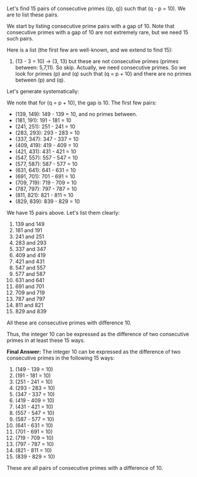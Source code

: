 Let's find 15 pairs of consecutive primes \((p, q)\) such that \(q - p = 10\). We are to list these pairs.

We start by listing consecutive prime pairs with a gap of 10. Note that consecutive primes with a gap of 10 are not extremely rare, but we need 15 such pairs.

Here is a list (the first few are well-known, and we extend to find 15):

1. \(13 - 3 = 10\) → (3, 13) but these are not consecutive primes (primes between: 5,7,11). So skip.
Actually, we need consecutive primes. So we look for primes \(p\) and \(q\) such that \(q = p + 10\) and there are no primes between \(p\) and \(q\).

Let's generate systematically:

We note that for \(q = p + 10\), the gap is 10. The first few pairs:

- (139, 149): 149 - 139 = 10, and no primes between.
- (181, 191): 191 - 181 = 10
- (241, 251): 251 - 241 = 10
- (283, 293): 293 - 283 = 10
- (337, 347): 347 - 337 = 10
- (409, 419): 419 - 409 = 10
- (421, 431): 431 - 421 = 10
- (547, 557): 557 - 547 = 10
- (577, 587): 587 - 577 = 10
- (631, 641): 641 - 631 = 10
- (691, 701): 701 - 691 = 10
- (709, 719): 719 - 709 = 10
- (787, 797): 797 - 787 = 10
- (811, 821): 821 - 811 = 10
- (829, 839): 839 - 829 = 10

We have 15 pairs above. Let's list them clearly:

1. 139 and 149
2. 181 and 191
3. 241 and 251
4. 283 and 293
5. 337 and 347
6. 409 and 419
7. 421 and 431
8. 547 and 557
9. 577 and 587
10. 631 and 641
11. 691 and 701
12. 709 and 719
13. 787 and 797
14. 811 and 821
15. 829 and 839

All these are consecutive primes with difference 10.

Thus, the integer 10 can be expressed as the difference of two consecutive primes in at least these 15 ways.

**Final Answer:**
The integer 10 can be expressed as the difference of two consecutive primes in the following 15 ways:
1. \(149 - 139 = 10\)
2. \(191 - 181 = 10\)
3. \(251 - 241 = 10\)
4. \(293 - 283 = 10\)
5. \(347 - 337 = 10\)
6. \(419 - 409 = 10\)
7. \(431 - 421 = 10\)
8. \(557 - 547 = 10\)
9. \(587 - 577 = 10\)
10. \(641 - 631 = 10\)
11. \(701 - 691 = 10\)
12. \(719 - 709 = 10\)
13. \(797 - 787 = 10\)
14. \(821 - 811 = 10\)
15. \(839 - 829 = 10\)

These are all pairs of consecutive primes with a difference of 10.